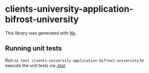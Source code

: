 # clients-university-application-bifrost-university

This library was generated with [Nx](https://nx.dev).

## Running unit tests

Run `nx test clients-university-application-bifrost-university` to execute the unit tests via [Jest](https://jestjs.io).
